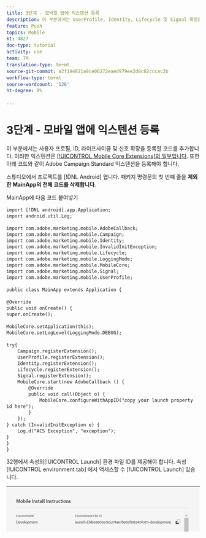 ```yaml
---
title: 3단계 - 모바일 앱에 익스텐션 등록
description: 이 부분에서는 UserProfile, Identity, Lifecycle 및 Signal 확장을 등록하는 코드를 추가합니다.
feature: Push
topics: Mobile
kt: 4827
doc-type: tutorial
activity: use
team: TM
translation-type: tm+mt
source-git-commit: a2f194821a9ce06272eaed979ee2d8c62cccac2b
workflow-type: tm+mt
source-wordcount: '126'
ht-degree: 0%

---
```



# 3단계 - 모바일 앱에 익스텐션 등록

이 부분에서는 사용자 프로필, ID, 라이프사이클 및 신호 확장을 등록할 코드를 추가합니다. 이러한 익스텐션은 [[!UICONTROL Mobile Core Extensions]의 일부입니다](https://aep-sdks.gitbook.io/docs/using-mobile-extensions/mobile-core). 또한 아래 코드와 같이 Adobe Campaign Standard 익스텐션을 등록해야 합니다.

스튜디오에서 프로젝트를 [!DNL Android] 엽니다. 패키지 명령문의 첫 번째 줄을 **제외한 MainApp의 전체 코드를 삭제합니다**.

MainApp에 다음 코드 붙여넣기

```java{.line-numbers}
import [!DNL android].app.Application;
import android.util.Log;

import com.adobe.marketing.mobile.AdobeCallback;
import com.adobe.marketing.mobile.Campaign;
import com.adobe.marketing.mobile.Identity;
import com.adobe.marketing.mobile.InvalidInitException;
import com.adobe.marketing.mobile.Lifecycle;
import com.adobe.marketing.mobile.LoggingMode;
import com.adobe.marketing.mobile.MobileCore;
import com.adobe.marketing.mobile.Signal;
import com.adobe.marketing.mobile.UserProfile;

public class MainApp extends Application {

@Override
public void onCreate() {
super.onCreate();

MobileCore.setApplication(this);
MobileCore.setLogLevel(LoggingMode.DEBUG);

try{
    Campaign.registerExtension();
    UserProfile.registerExtension();
    Identity.registerExtension();
    Lifecycle.registerExtension();
    Signal.registerExtension();
    MobileCore.start(new AdobeCallback () {
        @Override
        public void call(Object o) {
            MobileCore.configureWithAppID("copy your launch property id here");
        }
    });
} catch (InvalidInitException e) {
    Log.d("ACS Exception", "exception");
}
}
}
```

32행에서 속성의[!UICONTROL  Launch] 환경 파일 ID를 제공해야 합니다. 속성 [!UICONTROL environment tab] 에서 액세스할 수 [!UICONTROL Launch] 있습니다.

![launch-id](assets/launch-id-property.PNG)
